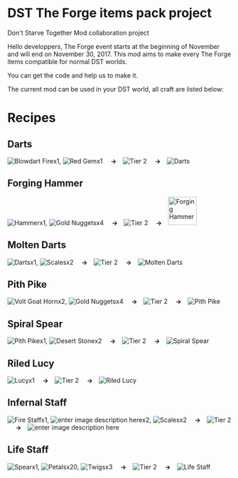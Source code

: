 # DST The Forge items pack project
Don't Starve Together Mod collaboration project

Hello developpers,
The Forge event starts at the beginning of November and will end on November 30, 2017. This mod aims to make every The Forge items compatible for normal DST worlds.

You can get the code and help us to make it.

The current mod can be used in your DST world, all craft are listed below:

**Recipes**
=======

Darts
-------
![Blowdart Fire](https://vignette.wikia.nocookie.net/dont-starve-game/images/8/84/Fire_Dart.png/revision/latest?cb=20121219184853)x1, ![Red Gem](https://vignette.wikia.nocookie.net/dont-starve-game/images/9/92/Red_Gem.png/revision/latest?cb=20140327080757)x1&emsp; **→**&emsp;![Tier 2](https://vignette.wikia.nocookie.net/dont-starve-game/images/7/7e/Alchemy_Engine.png/revision/latest/scale-to-width-down/42?cb=20140414111513)&emsp; **→**&emsp;![Darts](https://vignette.wikia.nocookie.net/dont-starve-game/images/d/d9/Darts.png/revision/latest?cb=20171025154712)

Forging Hammer
-------
![Hammer](https://vignette.wikia.nocookie.net/dont-starve-game/images/8/81/Hammer.png/revision/latest?cb=20121216095207)x1, ![Gold Nuggets](https://vignette.wikia.nocookie.net/dont-starve-game/images/c/cf/Gold_Nugget.png/revision/latest?cb=20121216095045)x4&emsp; **→**&emsp;![Tier 2](https://vignette.wikia.nocookie.net/dont-starve-game/images/7/7e/Alchemy_Engine.png/revision/latest/scale-to-width-down/42?cb=20140414111513)&emsp; **→**&emsp;<img src="https://vignette.wikia.nocookie.net/dont-starve-game/images/a/a1/Forging_Hammer.png/revision/latest?cb=20171025161052" alt="Forging Hammer" title="Forging Hammer" width="64" height="64" />

Molten Darts
-------
![Darts](https://vignette.wikia.nocookie.net/dont-starve-game/images/d/d9/Darts.png/revision/latest?cb=20171025154712)x1, ![Scales](https://vignette.wikia.nocookie.net/dont-starve-game/images/9/90/Scales.png/revision/latest?cb=20140417075617)x2&emsp; **→**&emsp;![Tier 2](https://vignette.wikia.nocookie.net/dont-starve-game/images/7/7e/Alchemy_Engine.png/revision/latest/scale-to-width-down/42?cb=20140414111513)&emsp; **→**&emsp;![Molten Darts](https://vignette.wikia.nocookie.net/dont-starve-game/images/a/a2/Molten_Darts.png/revision/latest?cb=20171025154844)

Pith Pike
-------
![Volt Goat Horn](https://vignette.wikia.nocookie.net/dont-starve-game/images/a/a8/Volt_Goat_Horn.png/revision/latest?cb=20140417134854)x2, ![Gold Nuggets](https://vignette.wikia.nocookie.net/dont-starve-game/images/c/cf/Gold_Nugget.png/revision/latest?cb=20121216095045)x4&emsp; **→**&emsp;![Tier 2](https://vignette.wikia.nocookie.net/dont-starve-game/images/7/7e/Alchemy_Engine.png/revision/latest/scale-to-width-down/42?cb=20140414111513)&emsp; **→**&emsp;![Pith Pike](https://vignette.wikia.nocookie.net/dont-starve-game/images/1/1a/Pith_Pike.png/revision/latest?cb=20171025154959)

Spiral Spear
-------
![Pith Pike](https://vignette.wikia.nocookie.net/dont-starve-game/images/1/1a/Pith_Pike.png/revision/latest?cb=20171025154959)x1, ![Desert Stone](https://vignette.wikia.nocookie.net/dont-starve-game/images/d/da/Desert_Stone.png/revision/latest?cb=20170203190828)x2&emsp; **→**&emsp;![Tier 2](https://vignette.wikia.nocookie.net/dont-starve-game/images/7/7e/Alchemy_Engine.png/revision/latest/scale-to-width-down/42?cb=20140414111513)&emsp; **→**&emsp;![Spiral Spear](https://vignette.wikia.nocookie.net/dont-starve-game/images/c/c7/Spiral_Spear.png/revision/latest?cb=20171109213432)

Riled Lucy
-------
![Lucy](https://vignette.wikia.nocookie.net/dont-starve-game/images/c/c2/Lucy_the_Axe.png/revision/latest?cb=20130625195158)x1&emsp; **→**&emsp;![Tier 2](https://vignette.wikia.nocookie.net/dont-starve-game/images/7/7e/Alchemy_Engine.png/revision/latest/scale-to-width-down/42?cb=20140414111513)&emsp; **→**&emsp;![Riled Lucy](https://vignette.wikia.nocookie.net/dont-starve-game/images/c/c2/Lucy_the_Axe.png/revision/latest?cb=20130625195158)

Infernal Staff
-------
![Fire Staff](https://vignette.wikia.nocookie.net/dont-starve-game/images/1/10/Fire_Staff.png/revision/latest?cb=20130314190529)x1, ![enter image description here](https://vignette.wikia.nocookie.net/dont-starve-game/images/b/b1/Bone_Shards.png/revision/latest?cb=20140228093221)x2, ![Scales](https://vignette.wikia.nocookie.net/dont-starve-game/images/9/90/Scales.png/revision/latest?cb=20140417075617)x2&emsp; **→**&emsp;![Tier 2](https://vignette.wikia.nocookie.net/dont-starve-game/images/7/7e/Alchemy_Engine.png/revision/latest/scale-to-width-down/42?cb=20140414111513)&emsp; **→**&emsp;![enter image description here](https://vignette.wikia.nocookie.net/dont-starve-game/images/3/34/Infernal_Staff.png/revision/latest?cb=20171025162827)

Life Staff
-------
![Spear](https://vignette.wikia.nocookie.net/dont-starve-game/images/4/4f/Spear.png/revision/latest?cb=20121216143213)x1, ![Petals](https://vignette.wikia.nocookie.net/dont-starve-game/images/d/d8/Petals.png/revision/latest?cb=20121216131625)x20, ![Twigs](https://vignette.wikia.nocookie.net/dont-starve-game/images/7/76/Twigs.png/revision/latest?cb=20121216104433)x3&emsp; **→**&emsp;![Tier 2](https://vignette.wikia.nocookie.net/dont-starve-game/images/7/7e/Alchemy_Engine.png/revision/latest/scale-to-width-down/42?cb=20140414111513)&emsp; **→**&emsp;![Life Staff](https://vignette.wikia.nocookie.net/dont-starve-game/images/9/95/Living_Staff.png/revision/latest?cb=20171025161318)
